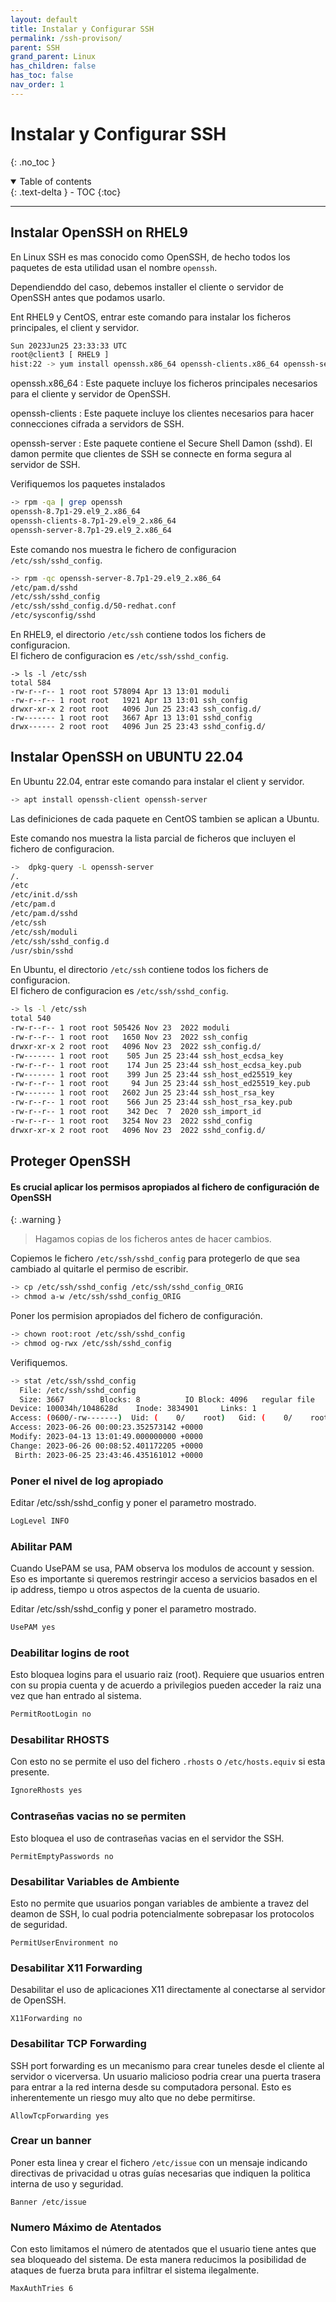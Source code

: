 ```yaml
---
layout: default
title: Instalar y Configurar SSH
permalink: /ssh-provison/
parent: SSH
grand_parent: Linux
has_children: false
has_toc: false
nav_order: 1
---
```


# Instalar y Configurar SSH
{: .no_toc }

<details open markdown="block">
  <summary>
    Table of contents
  </summary>
  {: .text-delta }
- TOC
{:toc}
</details>

---

## Instalar OpenSSH on RHEL9

En Linux SSH es mas conocido como OpenSSH, de hecho todos los paquetes de esta utilidad usan el nombre `openssh`.

Dependienddo del caso, debemos installer el cliente o servidor de OpenSSH antes que podamos usarlo.

Ent RHEL9 y CentOS, entrar este comando para instalar los ficheros principales, el client y servidor.
```bash
Sun 2023Jun25 23:33:33 UTC
root@client3 [ RHEL9 ]
hist:22 -> yum install openssh.x86_64 openssh-clients.x86_64 openssh-server.x86_64
```
openssh.x86_64
: Este paquete incluye los ficheros principales necesarios para el cliente y servidor de OpenSSH.

openssh-clients
: Este paquete incluye los clientes necesarios para hacer connecciones cifrada a servidors de SSH.

openssh-server
: Este paquete contiene el Secure Shell Damon (sshd). El damon permite que clientes de SSH se connecte en forma segura al servidor de SSH.

Verifiquemos los paquetes instalados
```bash
-> rpm -qa | grep openssh
openssh-8.7p1-29.el9_2.x86_64
openssh-clients-8.7p1-29.el9_2.x86_64
openssh-server-8.7p1-29.el9_2.x86_64
```

Este comando nos muestra le fichero de configuracion `/etc/ssh/sshd_config`.
```bash
-> rpm -qc openssh-server-8.7p1-29.el9_2.x86_64
/etc/pam.d/sshd
/etc/ssh/sshd_config
/etc/ssh/sshd_config.d/50-redhat.conf
/etc/sysconfig/sshd
```

En RHEL9, el directorio `/etc/ssh` contiene todos los fichers de configuracion.<br>
El fichero de configuracion es `/etc/ssh/sshd_config`.
```
-> ls -l /etc/ssh
total 584
-rw-r--r-- 1 root root 578094 Apr 13 13:01 moduli
-rw-r--r-- 1 root root   1921 Apr 13 13:01 ssh_config
drwxr-xr-x 2 root root   4096 Jun 25 23:43 ssh_config.d/
-rw------- 1 root root   3667 Apr 13 13:01 sshd_config
drwx------ 2 root root   4096 Jun 25 23:43 sshd_config.d/
```

## Instalar OpenSSH on UBUNTU 22.04

En Ubuntu 22.04, entrar este comando para instalar el client y servidor.
```bash
-> apt install openssh-client openssh-server
```
Las definiciones de cada paquete en CentOS tambien se aplican a Ubuntu.

Este comando nos muestra la lista parcial de ficheros que incluyen el fichero de configuracion.
```bash
->  dpkg-query -L openssh-server
/.
/etc
/etc/init.d/ssh
/etc/pam.d
/etc/pam.d/sshd
/etc/ssh
/etc/ssh/moduli
/etc/ssh/sshd_config.d
/usr/sbin/sshd
```
En Ubuntu, el directorio `/etc/ssh` contiene todos los fichers de configuracion.<br>
El fichero de configuracion es `/etc/ssh/sshd_config`.
```bash
-> ls -l /etc/ssh
total 540
-rw-r--r-- 1 root root 505426 Nov 23  2022 moduli
-rw-r--r-- 1 root root   1650 Nov 23  2022 ssh_config
drwxr-xr-x 2 root root   4096 Nov 23  2022 ssh_config.d/
-rw------- 1 root root    505 Jun 25 23:44 ssh_host_ecdsa_key
-rw-r--r-- 1 root root    174 Jun 25 23:44 ssh_host_ecdsa_key.pub
-rw------- 1 root root    399 Jun 25 23:44 ssh_host_ed25519_key
-rw-r--r-- 1 root root     94 Jun 25 23:44 ssh_host_ed25519_key.pub
-rw------- 1 root root   2602 Jun 25 23:44 ssh_host_rsa_key
-rw-r--r-- 1 root root    566 Jun 25 23:44 ssh_host_rsa_key.pub
-rw-r--r-- 1 root root    342 Dec  7  2020 ssh_import_id
-rw-r--r-- 1 root root   3254 Nov 23  2022 sshd_config
drwxr-xr-x 2 root root   4096 Nov 23  2022 sshd_config.d/
```

## Proteger OpenSSH

#### Es crucial aplicar los permisos apropiados al fichero de configuración de OpenSSH

{: .warning }
> Hagamos copias de los ficheros antes de hacer cambios.

Copiemos le fichero `/etc/ssh/sshd_config` para protegerlo de que sea cambiado al quitarle el permiso de escribir.
```bash
-> cp /etc/ssh/sshd_config /etc/ssh/sshd_config_ORIG
-> chmod a-w /etc/ssh/sshd_config_ORIG
```

Poner los permision apropiados del fichero de configuración.
```bash
-> chown root:root /etc/ssh/sshd_config 
-> chmod og-rwx /etc/ssh/sshd_config
```

Verifiquemos.
```bash
-> stat /etc/ssh/sshd_config
  File: /etc/ssh/sshd_config
  Size: 3667      	Blocks: 8          IO Block: 4096   regular file
Device: 100034h/1048628d	Inode: 3834901     Links: 1
Access: (0600/-rw-------)  Uid: (    0/    root)   Gid: (    0/    root)
Access: 2023-06-26 00:00:23.352573142 +0000
Modify: 2023-04-13 13:01:49.000000000 +0000
Change: 2023-06-26 00:08:52.401172205 +0000
 Birth: 2023-06-25 23:43:46.435161012 +0000
```

### Poner el nivel de log apropiado
Editar /etc/ssh/sshd_config y poner el parametro mostrado.
```bash
LogLevel INFO
```

### Abilitar PAM

Cuando UsePAM se usa, PAM observa los modulos de account y session. Eso es importante si queremos restringir acceso a servicios basados en el ip address, tiempo u otros aspectos de la cuenta de usuario.

Editar /etc/ssh/sshd_config y poner el parametro mostrado.
```bash
UsePAM yes
```

### Deabilitar logins de root

Esto bloquea logins para el usuario raiz (root). Requiere que usuarios entren con su propia cuenta y de acuerdo a privilegios pueden acceder la raiz una vez que han entrado al sistema.
```bash
PermitRootLogin no
```

### Desabilitar RHOSTS

Con esto no se permite el uso del fichero `.rhosts` o `/etc/hosts.equiv` si esta presente.
```bash
IgnoreRhosts yes
```

### Contraseñas vacias no se permiten

Esto bloquea el uso de contraseñas vacias en el servidor the SSH.
```
PermitEmptyPasswords no
```

### Desabilitar Variables de Ambiente

Esto no permite que usuarios pongan variables de ambiente a travez del deamon de SSH, lo cual podria potencialmente sobrepasar los protocolos de seguridad.
```
PermitUserEnvironment no
```

### Desabilitar X11 Forwarding

Desabilitar el uso de aplicaciones X11 directamente al conectarse al servidor de OpenSSH.
```
X11Forwarding no
```

### Desabilitar TCP Forwarding

SSH port forwarding es un mecanismo para crear tuneles desde el cliente al servidor o vicerversa. Un usuario malicioso podria crear una puerta trasera para entrar a la red interna desde su computadora personal. Esto es inherentemente un riesgo muy alto que no debe permitirse.
```
AllowTcpForwarding yes
```

### Crear un banner

Poner esta linea y crear el fichero `/etc/issue` con un mensaje indicando directivas de privacidad u otras guías necesarias que indiquen la politica interna de uso y seguridad.
```
Banner /etc/issue
```

### Numero Máximo de Atentados

Con esto limitamos el número de atentados que el usuario tiene antes que sea bloqueado del sistema. De esta manera reducimos la posibilidad de ataques de fuerza bruta para infiltrar el sistema ilegalmente.
```
MaxAuthTries 6
```